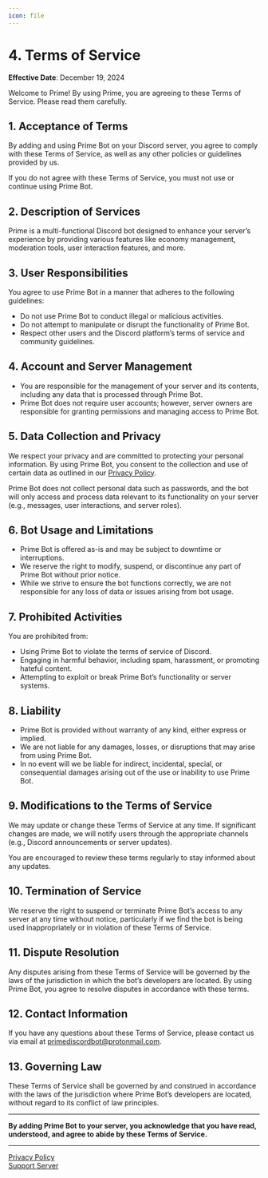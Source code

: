 ```yaml
---
icon: file 
---
```


# 4. Terms of Service 

**Effective Date**: December 19, 2024

Welcome to Prime! By using Prime, you are agreeing to these Terms of Service. Please read them carefully.

## 1. Acceptance of Terms
By adding and using Prime Bot on your Discord server, you agree to comply with these Terms of Service, as well as any other policies or guidelines provided by us.

If you do not agree with these Terms of Service, you must not use or continue using Prime Bot.

## 2. Description of Services
Prime is a multi-functional Discord bot designed to enhance your server’s experience by providing various features like economy management, moderation tools, user interaction features, and more.

## 3. User Responsibilities
You agree to use Prime Bot in a manner that adheres to the following guidelines:
- Do not use Prime Bot to conduct illegal or malicious activities.
- Do not attempt to manipulate or disrupt the functionality of Prime Bot.
- Respect other users and the Discord platform’s terms of service and community guidelines.

## 4. Account and Server Management
- You are responsible for the management of your server and its contents, including any data that is processed through Prime Bot.
- Prime Bot does not require user accounts; however, server owners are responsible for granting permissions and managing access to Prime Bot.

## 5. Data Collection and Privacy
We respect your privacy and are committed to protecting your personal information. By using Prime Bot, you consent to the collection and use of certain data as outlined in our [Privacy Policy](privacypolicy.md).

Prime Bot does not collect personal data such as passwords, and the bot will only access and process data relevant to its functionality on your server (e.g., messages, user interactions, and server roles).

## 6. Bot Usage and Limitations
- Prime Bot is offered as-is and may be subject to downtime or interruptions.
- We reserve the right to modify, suspend, or discontinue any part of Prime Bot without prior notice.
- While we strive to ensure the bot functions correctly, we are not responsible for any loss of data or issues arising from bot usage.

## 7. Prohibited Activities
You are prohibited from:
- Using Prime Bot to violate the terms of service of Discord.
- Engaging in harmful behavior, including spam, harassment, or promoting hateful content.
- Attempting to exploit or break Prime Bot’s functionality or server systems.

## 8. Liability
- Prime Bot is provided without warranty of any kind, either express or implied.
- We are not liable for any damages, losses, or disruptions that may arise from using Prime Bot.
- In no event will we be liable for indirect, incidental, special, or consequential damages arising out of the use or inability to use Prime Bot.

## 9. Modifications to the Terms of Service
We may update or change these Terms of Service at any time. If significant changes are made, we will notify users through the appropriate channels (e.g., Discord announcements or server updates).

You are encouraged to review these terms regularly to stay informed about any updates.

## 10. Termination of Service
We reserve the right to suspend or terminate Prime Bot’s access to any server at any time without notice, particularly if we find the bot is being used inappropriately or in violation of these Terms of Service.

## 11. Dispute Resolution
Any disputes arising from these Terms of Service will be governed by the laws of the jurisdiction in which the bot’s developers are located. By using Prime Bot, you agree to resolve disputes in accordance with these terms.

## 12. Contact Information
If you have any questions about these Terms of Service, please contact us via email at [primediscordbot@protonmail.com](mailto:primediscordbot@protonmail.com).

## 13. Governing Law
These Terms of Service shall be governed by and construed in accordance with the laws of the jurisdiction where Prime Bot’s developers are located, without regard to its conflict of law principles.

---

**By adding Prime Bot to your server, you acknowledge that you have read, understood, and agree to abide by these Terms of Service.**

---

[Privacy Policy](privacypolicy.md)  
[Support Server](https://discord.gg/VMkv79vBfX)
